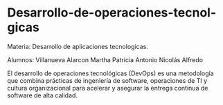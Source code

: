# Desarrollo-de-operaciones-tecnol-gicas
Materia: Desarrollo de aplicaciones tecnologicas.

Alumnos: Villanueva Alarcon Martha Patricia
         Antonio Nicolás Alfredo

El desarrollo de operaciones tecnológicas (DevOps) es una metodología que combina prácticas de ingeniería de software, operaciones de TI y cultura organizacional para acelerar y asegurar la entrega continua de software de alta calidad.
